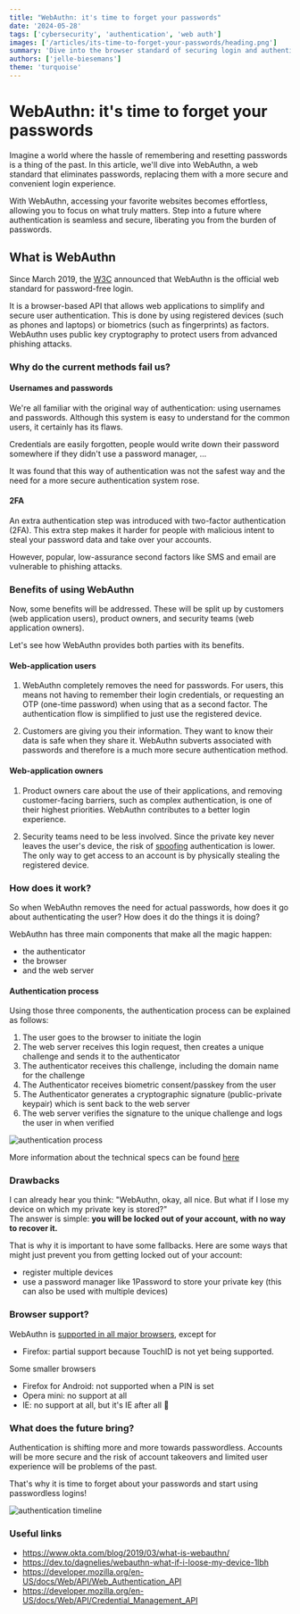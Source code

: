 ```yaml
---
title: "WebAuthn: it's time to forget your passwords"
date: '2024-05-28'
tags: ['cybersecurity', 'authentication', 'web auth']
images: ['/articles/its-time-to-forget-your-passwords/heading.png']
summary: 'Dive into the browser standard of securing login and authentication using the WebAuthn browser API'
authors: ['jelle-biesemans']
theme: 'turquoise'
---
```


# WebAuthn: it's time to forget your passwords

Imagine a world where the hassle of remembering and resetting passwords is a thing of the past.
In this article, we'll dive into WebAuthn, a web standard that eliminates passwords,
replacing them with a more secure and convenient login experience.

With WebAuthn, accessing your favorite websites becomes effortless, allowing you to focus on what truly matters.
Step into a future where authentication is seamless and secure, liberating you from the burden of passwords.

## What is WebAuthn

Since March 2019,
the [W3C](https://venturebeat.com/security/w3c-approves-webauthn-as-the-web-standard-for-password-free-logins/) announced
that WebAuthn is the official web standard for password-free login.

It is a browser-based API that allows web applications to simplify and secure user authentication.
This is done by using registered devices (such as phones and laptops) or biometrics (such as fingerprints) as factors.
WebAuthn uses public key cryptography to protect users from advanced phishing attacks.

### Why do the current methods fail us?

#### Usernames and passwords

We're all familiar with the original way of authentication: using usernames and passwords.
Although this system is easy to understand for the common users, it certainly has its flaws.

Credentials are easily forgotten,
people would write down their password somewhere if they didn't use a password manager, ...

It was found that this way of authentication was not the safest way and the need for a more secure authentication system
rose.

#### 2FA

An extra authentication step was introduced with two-factor authentication (2FA).
This extra step makes it harder for people with malicious intent to steal your password data and take over your
accounts.

However, popular, low-assurance second factors like SMS and email are vulnerable to phishing attacks.

### Benefits of using WebAuthn

Now, some benefits will be addressed.
These will be split up by customers (web application users), product owners, and security teams
(web application owners).

Let's see how WebAuthn provides both parties with its benefits.

#### Web-application users

1. WebAuthn completely removes the need for passwords.
   For users, this means not having to remember their login credentials, or requesting an OTP (one-time password) when
   using that as a second factor.
   The authentication flow is simplified to just use the registered device.

2. Customers are giving you their information. They want to know their data is safe when they share it.
   WebAuthn subverts associated with passwords and therefore is a much more secure authentication method.

#### Web-application owners

1. Product owners care about the use of their applications, and removing customer-facing barriers, such as complex
   authentication, is one of their highest priorities.
   WebAuthn contributes to a better login experience.

2. Security teams need to be less involved. Since the private key never leaves the user's device,
   the risk of [spoofing](https://usa.kaspersky.com/resource-center/definitions/spoofing) authentication is lower.
   The only way to get access to an account is by physically stealing the registered device.

### How does it work?

So when WebAuthn removes the need for actual passwords, how does it go about authenticating the user?
How does it do the things it is doing?

WebAuthn has three main components that make all the magic happen:

- the authenticator
- the browser
- and the web server

#### Authentication process

Using those three components, the authentication process can be explained as follows:

1. The user goes to the browser to initiate the login
2. The web server receives this login request, then creates a unique challenge and sends it to the authenticator
3. The authenticator receives this challenge, including the domain name for the challenge
4. The Authenticator receives biometric consent/passkey from the user
5. The Authenticator generates a cryptographic signature (public-private keypair) which is sent back to the web server
6. The web server verifies the signature to the unique challenge and logs the user in when verified

<img src="/articles/its-time-to-forget-your-passwords/authentication-process.png" alt="authentication process"></img>

More information about the technical specs can be found [here](https://www.w3.org/TR/webauthn/)

### Drawbacks

I can already hear you think:
"WebAuthn, okay, all nice.
But what if I lose my device on which my private key is stored?"  
The answer is simple: **you will be locked out of your account, with no way to recover it.**

That is why it is important to have some fallbacks.
Here are some ways that might just prevent you from getting locked out of your account:

- register multiple devices
- use a password manager like 1Password to store your private key (this can also be used with multiple devices)

### Browser support?

WebAuthn is [supported in all major browsers](https://caniuse.com/?search=webauthn), except for

- Firefox: partial support because TouchID is not yet being supported.

Some smaller browsers

- Firefox for Android: not supported when a PIN is set
- Opera mini: no support at all
- IE: no support at all, but it's IE after all 🙈

### What does the future bring?

Authentication is shifting more and more towards passwordless.
Accounts will be more secure and the risk of account takeovers and limited user experience will be problems of the past.

That's why it is time to forget about your passwords and start using passwordless logins!

<img src="/articles/its-time-to-forget-your-passwords/authentication-timeline.png" alt="authentication timeline"></img>

### Useful links

- https://www.okta.com/blog/2019/03/what-is-webauthn/
- https://dev.to/dagnelies/webauthn-what-if-i-loose-my-device-1lbh
- https://developer.mozilla.org/en-US/docs/Web/API/Web_Authentication_API
- https://developer.mozilla.org/en-US/docs/Web/API/Credential_Management_API
